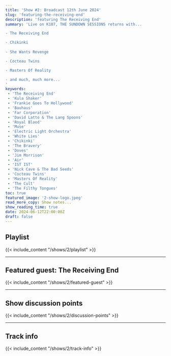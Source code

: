 ```yaml
---
title: 'Show #2: Broadcast 12th June 2024'
slug: 'featuring-the-receiving-end'
description: 'featuring The Receiving End'
summary: 'Live on K107, THE SUNDOWN SESSIONS returns with...

- The Receiving End

- Chikinki
     
- She Wants Revenge

- Cocteau Twins

- Masters Of Reality

- and much, much more...
'
keywords:
 - 'The Receiving End'
 - 'Kula Shaker'
 - 'Frankie Goes To Hollywood'
 - 'Bauhaus'
 - 'Far Corporation'
 - 'David Latto & The Lang Spoons'
 - 'Royal Blood'
 - 'Muse'
 - 'Electric Light Orchestra'
 - 'White Lies'
 - 'Chikinki'
 - 'The Bravery'
 - 'Doves'
 - 'Jim Morrison'
 - 'Air'
 - 'IST IST'
 - 'Nick Cave & The Bad Seeds'
 - 'Cocteau Twins'
 - 'Masters Of Reality'
 - 'The Cult'
 - 'The Filthy Tongues'
toc: true
featured_image: '2-show-logo.jpeg'
read_more_copy: Show notes...
show_reading_time: true
date: 2024-06-12T22:00:00Z
draft: false
---
```


## Playlist
{{< include_content "/shows/2/playlist" >}}

---

## Featured guest: The Receiving End
{{< include_content "/shows/2/featured-guest" >}}

---

## Show discussion points
{{< include_content "/shows/2/discussion-points" >}}

---

## Track info
{{< include_content "/shows/2/track-info" >}}
